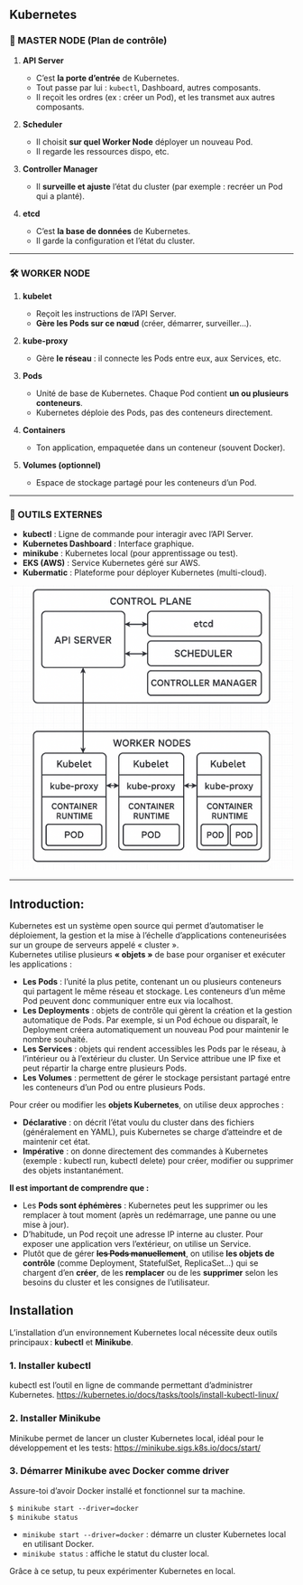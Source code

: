 ## Kubernetes

### 🧠 MASTER NODE (Plan de contrôle)

1. **API Server**

    * C’est **la porte d’entrée** de Kubernetes.
    * Tout passe par lui : `kubectl`, Dashboard, autres composants.
    * Il reçoit les ordres (ex : créer un Pod), et les transmet aux autres composants.

2. **Scheduler**

    * Il choisit **sur quel Worker Node** déployer un nouveau Pod.
    * Il regarde les ressources dispo, etc.

3. **Controller Manager**

    * Il **surveille et ajuste** l’état du cluster (par exemple : recréer un Pod qui a planté).

4. **etcd**

    * C’est **la base de données** de Kubernetes.
    * Il garde la configuration et l’état du cluster.

---

### 🛠 WORKER NODE

1. **kubelet**

    * Reçoit les instructions de l’API Server.
    * **Gère les Pods sur ce nœud** (créer, démarrer, surveiller…).

2. **kube-proxy**

    * Gère **le réseau** : il connecte les Pods entre eux, aux Services, etc.

3. **Pods**

    * Unité de base de Kubernetes. Chaque Pod contient **un ou plusieurs conteneurs**.
    * Kubernetes déploie des Pods, pas des conteneurs directement.

4. **Containers**

    * Ton application, empaquetée dans un conteneur (souvent Docker).

5. **Volumes (optionnel)**

    * Espace de stockage partagé pour les conteneurs d’un Pod.

---

### 🔗 OUTILS EXTERNES

* **kubectl** : Ligne de commande pour interagir avec l’API Server.
* **Kubernetes Dashboard** : Interface graphique.
* **minikube** : Kubernetes local (pour apprentissage ou test).
* **EKS (AWS)** : Service Kubernetes géré sur AWS.
* **Kubermatic** : Plateforme pour déployer Kubernetes (multi-cloud).

![](./images/kub.png)

---
## Introduction:
Kubernetes est un système open source qui permet d’automatiser le déploiement, la gestion et la mise à l’échelle d’applications conteneurisées sur un groupe de serveurs appelé « cluster ».\
Kubernetes utilise plusieurs **« objets »** de base pour organiser et exécuter les applications :

- **Les Pods** : l’unité la plus petite, contenant un ou plusieurs conteneurs qui partagent le même réseau et stockage. Les conteneurs d’un même Pod peuvent donc communiquer entre eux via localhost.
- **Les Deployments** : objets de contrôle qui gèrent la création et la gestion automatique de Pods. Par exemple, si un Pod échoue ou disparaît, le Deployment créera automatiquement un nouveau Pod pour maintenir le nombre souhaité.
- **Les Services** : objets qui rendent accessibles les Pods par le réseau, à l’intérieur ou à l’extérieur du cluster. Un Service attribue une IP fixe et peut répartir la charge entre plusieurs Pods.
- **Les Volumes** : permettent de gérer le stockage persistant partagé entre les conteneurs d’un Pod ou entre plusieurs Pods.

Pour créer ou modifier les **objets Kubernetes**, on utilise deux approches :

- **Déclarative** : on décrit l’état voulu du cluster dans des fichiers (généralement en YAML), puis Kubernetes se charge d’atteindre et de maintenir cet état.
- **Impérative** : on donne directement des commandes à Kubernetes (exemple : kubectl run, kubectl delete) pour créer, modifier ou supprimer des objets instantanément.

**Il est important de comprendre que :**

- Les **Pods sont éphémères** : Kubernetes peut les supprimer ou les remplacer à tout moment (après un redémarrage, une panne ou une mise à jour).
- D’habitude, un Pod reçoit une adresse IP interne au cluster. Pour exposer une application vers l’extérieur, on utilise un Service.
- Plutôt que de gérer **~~les Pods manuellement~~**, on utilise **les objets de contrôle** (comme Deployment, StatefulSet, ReplicaSet…) qui se chargent d’en **créer**, de les **remplacer** ou de les **supprimer** selon les besoins du cluster et les consignes de l’utilisateur.

## Installation
L’installation d’un environnement Kubernetes local nécessite deux outils principaux : **kubectl** et **Minikube**.

### 1. Installer kubectl
kubectl est l’outil en ligne de commande permettant d’administrer Kubernetes.
https://kubernetes.io/docs/tasks/tools/install-kubectl-linux/

### 2. Installer Minikube
Minikube permet de lancer un cluster Kubernetes local, idéal pour le développement et les tests: https://minikube.sigs.k8s.io/docs/start/

### 3. Démarrer Minikube avec Docker comme driver

Assure-toi d’avoir Docker installé et fonctionnel sur ta machine.

```
$ minikube start --driver=docker
$ minikube status
```

- `minikube start --driver=docker` : démarre un cluster Kubernetes local en utilisant Docker.
- `minikube status` : affiche le statut du cluster local.

Grâce à ce setup, tu peux expérimenter Kubernetes en local.

